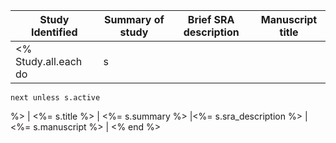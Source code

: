 | Study Identified        | Summary of study   | Brief SRA description   | Manuscript title   | 
|-------------------------|--------------------|-------------------------|--------------------| 
<% Study.all.each do |s| 
    next unless s.active
%>
| <%= s.title %>          | <%= s.summary  %>  |<%= s.sra_description %> |<%= s.manuscript %> | 
<% end %>
